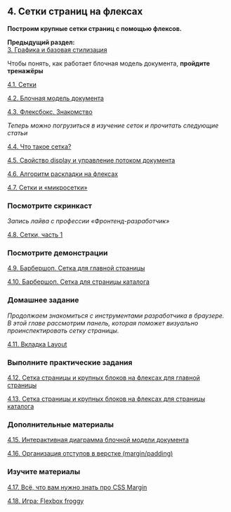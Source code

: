 ## 4. Сетки страниц на флексах

**Построим крупные сетки страниц с помощью флексов.**

**Предыдущий раздел:**  
[3. Графика и базовая стилизация](https://up.htmlacademy.ru/profession/frontender-lite/2/lite-htmlcss/2/module/3)

Чтобы понять, как работает блочная модель документа, **пройдите тренажёры**

[4.1. Сетки](https://up.htmlacademy.ru/profession/frontender-lite/2/lite-htmlcss/2/module/4/item/1)

[4.2. Блочная модель документа](https://up.htmlacademy.ru/profession/frontender-lite/2/lite-htmlcss/2/module/4/item/2)

[4.3. Флексбокс. Знакомство](https://up.htmlacademy.ru/profession/frontender-lite/2/lite-htmlcss/2/module/4/item/3)

*Теперь можно погрузиться в изучение сеток и прочитать следующие статьи*

[4.4. Что такое сетка?](https://up.htmlacademy.ru/profession/frontender-lite/2/lite-htmlcss/2/module/4/item/4)

[4.5. Свойство display и управление потоком документа](https://up.htmlacademy.ru/profession/frontender-lite/2/lite-htmlcss/2/module/4/item/5)

[4.6. Алгоритм раскладки на флексах](https://up.htmlacademy.ru/profession/frontender-lite/2/lite-htmlcss/2/module/4/item/6)

[4.7. Сетки и «микросетки»](https://up.htmlacademy.ru/profession/frontender-lite/2/lite-htmlcss/2/module/4/item/7)

### Посмотрите скринкаст

*Запись лайва с профессии «Фронтенд-разработчик»*

[4.8. Сетки, часть 1](https://up.htmlacademy.ru/profession/frontender-lite/2/lite-htmlcss/2/module/4/item/8)

### Посмотрите демонстрации

[4.9. Барбершоп. Сетка для главной страницы](https://up.htmlacademy.ru/profession/frontender-lite/2/lite-htmlcss/2/demos/6805)

[4.10. Барбершоп. Сетка для страницы каталога](https://up.htmlacademy.ru/profession/frontender-lite/2/lite-htmlcss/2/demos/7493)

### Домашнее задание

*Продолжаем знакомиться с инструментами разработчика в браузере. В этой главе рассмотрим панель, которая поможет визуально проинспектировать сетку страницы.*

[4.11. Вкладка Layout](https://up.htmlacademy.ru/profession/frontender-lite/2/lite-htmlcss/2/module/4/item/11)

### Выполните практические задания

[4.12. Сетка страницы и крупных блоков на флексах для главной страницы](https://up.htmlacademy.ru/profession/frontender-lite/2/lite-htmlcss/2/tasks/7)

[4.13. Сетка страницы и крупных блоков на флексах для страницы каталога](https://up.htmlacademy.ru/profession/frontender-lite/2/lite-htmlcss/2/tasks/8)

### Дополнительные материалы

[4.15. Интерактивная диаграмма блочной модели документа](https://up.htmlacademy.ru/profession/frontender-lite/2/lite-htmlcss/2/module/4/item/15)

[4.16. Организация отступов в верстке (margin/padding)](https://up.htmlacademy.ru/profession/frontender-lite/2/lite-htmlcss/2/module/4/item/16)

### Изучите материалы

[4.17. Всё, что вам нужно знать про CSS Margin](https://up.htmlacademy.ru/profession/frontender-lite/2/lite-htmlcss/2/module/4/item/17)

[4.18. Игра: Flexbox froggy](https://up.htmlacademy.ru/profession/frontender-lite/2/lite-htmlcss/2/module/4/item/18)
